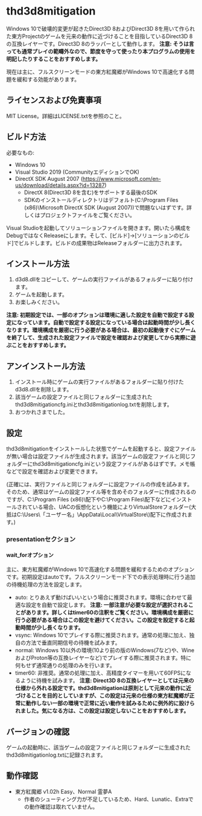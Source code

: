 # thd3d8mitigation

Windows 10で破壊的変更が起きたDirect3D 8およびDirect3D 8を用いて作られた東方Projectのゲームを元来の動作に近づけることを目指しているDirect3D 8の互換レイヤーです。Direct3D 8のラッパーとして動作します。 **注意: そうは言っても通常プレイの範疇外なので、節度を守って使ったり本プログラムの使用を明記したりすることをおすすめします。**

現在は主に、フルスクリーンモードの東方紅魔郷がWindows 10で高速化する問題を緩和する効能があります。

## ライセンスおよび免責事項

MIT License。詳細はLICENSE.txtを参照のこと。

## ビルド方法

必要なもの:

- Windows 10
- Visual Studio 2019 (CommunityエディションでOK)
- DirectX SDK August 2007 (https://www.microsoft.com/en-us/download/details.aspx?id=13287)
  - DirectX 8(Direct3D 8を含む)をサポートする最後のSDK
  - SDKのインストールディレクトリはデフォルト(C:\\Program Files (x86)\\Microsoft DirectX SDK (August 2007))で問題ないはずです。詳しくはプロジェクトファイルをご覧ください。

Visual Studioを起動してソリューションファイルを開きます。開いたら構成をDebugではなくReleaseにします。そして、\[ビルド\]→\[ソリューションのビルド\]でビルドします。ビルドの成果物はReleaseフォルダーに出力されます。

## インストール方法

1. d3d8.dllをコピーして、ゲームの実行ファイルがあるフォルダーに貼り付けます。
2. ゲームを起動します。
3. お楽しみください。

**注意: 初期設定では、一部のオプションは環境に適した設定を自動で設定する設定になっています。自動で設定する設定になっている場合は起動時間が少し長くなります。環境構成を厳密に行う必要がある場合は、最初の起動後すぐにゲームを終了して、生成された設定ファイルで設定を確認および変更してから実際に遊ぶことをおすすめします。**

## アンインストール方法

1. インストール時にゲームの実行ファイルがあるフォルダーに貼り付けたd3d8.dllを削除します。
2. 該当ゲームの設定ファイルと同じフォルダーに生成されたthd3d8mitigationcfg.iniとthd3d8mitigationlog.txtを削除します。
3. おつかれさまでした。

## 設定

thd3d8mitigationをインストールした状態でゲームを起動すると、設定ファイルが無い場合は設定ファイルが生成されます。該当ゲームの設定ファイルと同じフォルダーにthd3d8mitigationcfg.iniという設定ファイルがあるはずです。メモ帳などで設定を確認および変更できます。

(正確には、実行ファイルと同じフォルダーに設定ファイルの作成を試みます。そのため、通常はゲームの設定ファイル等を含めそのフォルダーに作成されるのですが、C:\\Program Files (x86)\\配下やC:\\Program Files\\配下などにインストールされている場合、UACの仮想化という機能によりVirtualStoreフォルダー(大抵はC:\\Users\\「ユーザー名」\\AppData\\Local\\VirtualStore\\)配下に作成されます。)

### presentationセクション

#### wait_forオプション

主に、東方紅魔郷がWindows 10で高速化する問題を緩和するためのオプションです。初期設定はautoです。フルスクリーンモード下での表示処理時に行う追加の待機処理の方法を設定します。

- auto: とりあえず動けばいいという場合に推奨されます。環境に合わせて最適な設定を自動で設定します。 **注意: 一部注意が必要な設定が選択されることがあります。詳しくはtimer60の注釈をご覧ください。環境構成を厳密に行う必要がある場合はこの設定を避けてください。この設定を設定すると起動時間が少し長くなります。**
- vsync: Windows 10でプレイする際に推奨されます。通常の処理に加え、独自の方法で垂直同期信号の待機を試みます。
- normal: Windows 10以外の環境(10より前の版のWindows(7など)や、WineおよびProton等の互換レイヤーなど)でプレイする際に推奨されます。特に何もせず通常通りの処理のみを行います。
- timer60: 非推奨。通常の処理に加え、高精度タイマーを用いて60FPSになるように待機を試みます。 **注意: Direct3D 8の互換レイヤーとしては元来の仕様から外れる設定です。thd3d8mitigationは原則として元来の動作に近づけることを目的としていますが、この設定は元来の仕様の東方紅魔郷が正常に動作しない一部の環境で正常に近い動作を試みるために例外的に設けられました。気になる方は、この設定は設定しないことをおすすめします。**

## バージョンの確認

ゲームの起動時に、該当ゲームの設定ファイルと同じフォルダーに生成されたthd3d8mitigationlog.txtに記録されます。

## 動作確認

- 東方紅魔郷 v1.02h Easy、Normal 霊夢A
  - 作者のシューティング力が不足しているため、Hard、Lunatic、Extraでの動作確認は取れていません。
